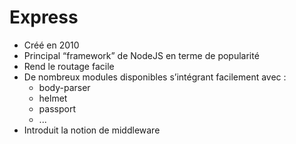 # Express

* Créé en 2010
* Principal “framework” de NodeJS en terme de popularité
* Rend le routage facile
* De nombreux modules disponibles s’intégrant facilement avec :
    * body-parser
    * helmet
    * passport
    * ...
* Introduit la notion de middleware